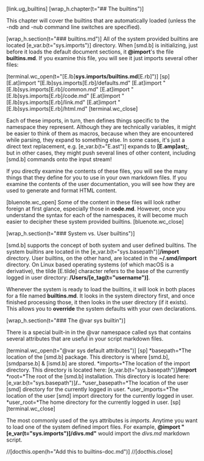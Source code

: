[link.ug_builtins]
[wrap_h.chapter(t="## The builtins")]

This chapter will cover the builtins that are automatically loaded (unless the -ndb and -nub command line switches are specified).

[wrap_h.section(t="### builtins.md")]
All of the system provided builtins are located [e_var.b(t="sys.imports")] directory. When [smd.b] is initializing, just before it loads the default document sections, it **@import**'s the file **builtins.md**. If you examine this file, you will see it just imports several other files:

[terminal.wc_open(t="[E.lb]**sys.imports/builtins.md**[E.rb]")]
[sp]
[E.at]import "[E.lb]sys.imports[E.rb]/defaults.md"
[E.at]import "[E.lb]sys.imports[E.rb]/common.md"
[E.at]import "[E.lb]sys.imports[E.rb]/code.md"
[E.at]import "[E.lb]sys.imports[E.rb]/link.md"
[E.at]import "[E.lb]sys.imports[E.rb]/html.md"
[terminal.wc_close]

Each of these imports, in turn, then defines things specific to the namespace they represent. Although they are technically variables, it might be easier to think of them as macros, because when they are encountered while parsing, they expand to something else. In some cases, it's just a direct text replacement, e.g. [e_var.b(t="E.ast")] expands to **[E.amp]ast;**, but in other cases, they might push several lines of other content, including [smd.b] commands onto the input stream!

If you directly examine the contents of these files, you will see the many things that they define for you to use in your own markdown files. If you examine the contents of the user documentation, you will see how they are used to generate and format HTML content.

[bluenote.wc_open]
Some of the content in these files will look rather foreign at first glance, especially those in **code.md**. However, once you understand the syntax for each of the namespaces, it will become much easier to decipher these system provided builtins.
[bluenote.wc_close]

[wrap_h.section(t="### System vs. User builtins")]

[smd.b] supports the concept of both system and user defined builtins. The system builtins are located in the [e_var.b(t="sys.basepath")]**/import** directory. User builtins, on the other hand, are located in the **~/.smd/import** directory. On Linux based operating systems (of which macOS is a derivative), the tilde [E.tilde] character refers to the base of the currently logged in user directory: **/Users/[e_tag(t="username")]**.

Whenever the system is ready to load the builtins, it will look in both places for a file named **builtins.md**. It looks in the system directory first, and once finished processing those, it then looks in the user directory (if it exists). This allows you to **override** the system defaults with your own declarations.


[wrap_h.section(t="### The @var sys builtin")]

There is a special built-in in the @var namespace called sys that contains several attributes that are useful in your script markdown files.

[terminal.wc_open(t="@var sys default attributes")]
[sp]
*basepath=*The location of the [smd.b] package. This directory is where [smd.b], [smdparse.b] & [ismd.b] are stored.
*imports=*The location of the import directory. This directory is located here: [e_var.b(t="sys.basepath")]**/import**
*root=*The root of the [smd.b] installation. This directory is located here: [e_var.b(t="sys.basepath")]**/..**
*user_basepath=*The location of the user [smd] directory for the currently logged in user.
*user_imports=*The location of the user [smd] import directory for the currently logged in user.
*user_root=*The home directory for the currently logged in user.
[sp]
[terminal.wc_close]

The most commonly used of the sys attributes is *imports*. Anytime you want to load one of the system defined import files. For example, **@import "[e_var(t="sys.imports")]/divs.md"** would import the *divs.md* markdown script.

//[docthis.open(h="Add this to builtins-doc.md")]
//[docthis.close]
